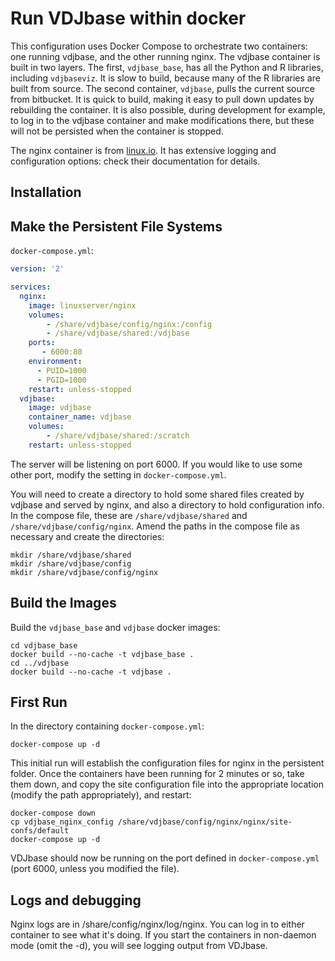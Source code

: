 # Run VDJbase within docker

This configuration uses  Docker Compose to orchestrate two containers: one running vdjbase, and the other running nginx. The vdjbase container is built in two layers. 
The first, `vdjbase_base`, has all the Python and R libraries, including `vdjbaseviz`. It is slow to build, because many of the R libraries are built from source. The
second container, `vdjbase`, pulls the current source from bitbucket. It is quick to build, making it easy to pull down updates by rebuilding the container. It is also
possible, during development for example, to log in to the vdjbase container and make modifications there, but these will not be persisted when the container is
stopped.

The nginx container is from [linux.io](https://hub.docker.com/r/linuxserver/nginx/). It has extensive logging and configuration options: check their documentation 
for details.

## Installation

## Make the Persistent File Systems

`docker-compose.yml`:
```yaml
version: '2'

services:
  nginx:
    image: linuxserver/nginx
    volumes:
        - /share/vdjbase/config/nginx:/config
        - /share/vdjbase/shared:/vdjbase
    ports:
       - 6000:80
    environment:
      - PUID=1000
      - PGID=1000
    restart: unless-stopped
  vdjbase:
    image: vdjbase
    container_name: vdjbase
    volumes:
        - /share/vdjbase/shared:/scratch
    restart: unless-stopped
```

The server will be listening on port 6000. If you would like to use some other port, modify the setting in `docker-compose.yml`.

You will need to create a directory to hold some shared files created by vdjbase and served by nginx, and also a directory to hold configuration info. In the compose
file, these are `/share/vdjbase/shared` and `/share/vdjbase/config/nginx`. Amend the paths in the compose file as necessary and create the directories:

```shell script
mkdir /share/vdjbase/shared
mkdir /share/vdjbase/config
mkdir /share/vdjbase/config/nginx
```

## Build the Images

Build the `vdjbase_base` and `vdjbase` docker images:

```shell script
cd vdjbase_base
docker build --no-cache -t vdjbase_base .
cd ../vdjbase
docker build --no-cache -t vdjbase .
```

## First Run

In the directory containing `docker-compose.yml`:

```shell script
docker-compose up -d
````

This initial run will establish the configuration files for nginx in the persistent folder. Once the containers have been running for 2 minutes or so, take them 
down, and copy the site configuration file into the appropriate location (modify the path appropriately), and restart:

```shell script
docker-compose down
cp vdjbase_nginx_config /share/vdjbase/config/nginx/nginx/site-confs/default
docker-compose up -d
````

VDJbase should now be running on the port defined in `docker-compose.yml` (port 6000, unless you modified the file).

## Logs and debugging

Nginx logs are in /share/config/nginx/log/nginx. You can log in to either container to see what it's doing. If you start the containers in non-daemon mode (omit the -d), you will see logging output from VDJbase.
